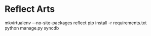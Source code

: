 Reflect Arts
============

mkvirtualenv --no-site-packages reflect
pip install -r requirements.txt
python manage.py syncdb
